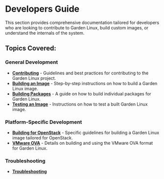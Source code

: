 # Developers Guide

This section provides comprehensive documentation tailored for developers who are looking to contribute to Garden Linux, build custom images, or understand the internals of the system.

## Topics Covered:

### General Development
- [**Contributing**](./contributing.md) - Guidelines and best practices for contributing to the Garden Linux project.
- [**Building an Image**](./build_image.md) - Step-by-step instructions on how to build a Garden Linux image.
- [**Building Packages**](./build_packages.md) - A guide on how to build individual packages for Garden Linux.
- [**Testing an Image**](./test_image.md) - Instructions on how to test a built Garden Linux image.

### Platform-Specific Development
- [**Building for OpenStack**](./build_image_openstack.md) - Specific guidelines for building a Garden Linux image tailored for OpenStack.
- [**VMware OVA**](./vmware-ova.md) - Details on building and using the VMware OVA format for Garden Linux.

### Troubleshooting

- [**Troubleshooting**](./troubleshooting/README.md)
